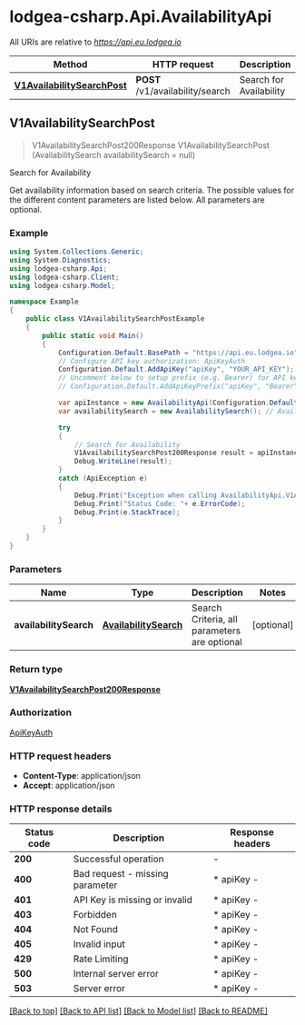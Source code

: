 # lodgea-csharp.Api.AvailabilityApi

All URIs are relative to *https://api.eu.lodgea.io*

Method | HTTP request | Description
------------- | ------------- | -------------
[**V1AvailabilitySearchPost**](AvailabilityApi.md#v1availabilitysearchpost) | **POST** /v1/availability/search | Search for Availability



## V1AvailabilitySearchPost

> V1AvailabilitySearchPost200Response V1AvailabilitySearchPost (AvailabilitySearch availabilitySearch = null)

Search for Availability

Get availability information based on search criteria. The possible values for the different content parameters are listed below. All parameters are optional.

### Example

```csharp
using System.Collections.Generic;
using System.Diagnostics;
using lodgea-csharp.Api;
using lodgea-csharp.Client;
using lodgea-csharp.Model;

namespace Example
{
    public class V1AvailabilitySearchPostExample
    {
        public static void Main()
        {
            Configuration.Default.BasePath = "https://api.eu.lodgea.io";
            // Configure API key authorization: ApiKeyAuth
            Configuration.Default.AddApiKey("apiKey", "YOUR_API_KEY");
            // Uncomment below to setup prefix (e.g. Bearer) for API key, if needed
            // Configuration.Default.AddApiKeyPrefix("apiKey", "Bearer");

            var apiInstance = new AvailabilityApi(Configuration.Default);
            var availabilitySearch = new AvailabilitySearch(); // AvailabilitySearch | Search Criteria, all parameters are optional (optional) 

            try
            {
                // Search for Availability
                V1AvailabilitySearchPost200Response result = apiInstance.V1AvailabilitySearchPost(availabilitySearch);
                Debug.WriteLine(result);
            }
            catch (ApiException e)
            {
                Debug.Print("Exception when calling AvailabilityApi.V1AvailabilitySearchPost: " + e.Message );
                Debug.Print("Status Code: "+ e.ErrorCode);
                Debug.Print(e.StackTrace);
            }
        }
    }
}
```

### Parameters


Name | Type | Description  | Notes
------------- | ------------- | ------------- | -------------
 **availabilitySearch** | [**AvailabilitySearch**](AvailabilitySearch.md)| Search Criteria, all parameters are optional | [optional] 

### Return type

[**V1AvailabilitySearchPost200Response**](V1AvailabilitySearchPost200Response.md)

### Authorization

[ApiKeyAuth](../README.md#ApiKeyAuth)

### HTTP request headers

- **Content-Type**: application/json
- **Accept**: application/json


### HTTP response details
| Status code | Description | Response headers |
|-------------|-------------|------------------|
| **200** | Successful operation |  -  |
| **400** | Bad request - missing parameter |  * apiKey -  <br>  |
| **401** | API Key is missing or invalid |  * apiKey -  <br>  |
| **403** | Forbidden |  * apiKey -  <br>  |
| **404** | Not Found |  * apiKey -  <br>  |
| **405** | Invalid input |  * apiKey -  <br>  |
| **429** | Rate Limiting |  * apiKey -  <br>  |
| **500** | Internal server error |  * apiKey -  <br>  |
| **503** | Server error |  * apiKey -  <br>  |

[[Back to top]](#)
[[Back to API list]](../README.md#documentation-for-api-endpoints)
[[Back to Model list]](../README.md#documentation-for-models)
[[Back to README]](../README.md)

